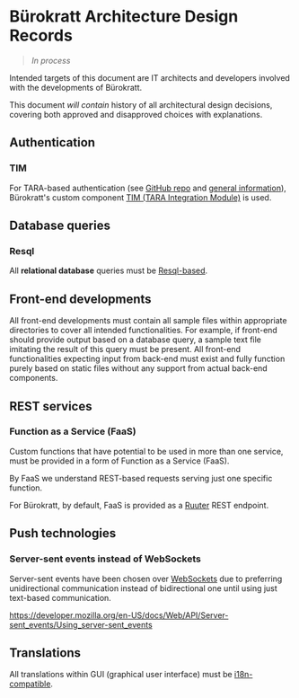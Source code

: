 # Bürokratt Architecture Design Records

> _In process_

Intended targets of this document are IT architects and developers involved with the developments of Bürokratt.

This document _will contain_ history of all architectural design decisions, covering both approved and disapproved choices with explanations.

## Authentication

### TIM

For TARA-based authentication (see [GitHub repo](https://e-gov.github.io/TARA-Doku/) and [general information](https://www.ria.ee/en/state-information-system/eid/partners.html)), Bürokratt's custom component [TIM (TARA Integration Module)](https://github.com/buerokratt/TIM) is used.

## Database queries

### Resql

All **relational database** queries must be [Resql-based](https://github.com/buerokratt/Resql).

## Front-end developments

All front-end developments must contain all sample files within appropriate directories to cover all intended functionalities. For example, if front-end should provide output based on a database query, a sample text file imitating the result of this query must be present. All front-end functionalities expecting input from back-end must exist and fully function purely based on static files without any support from actual back-end components.

## REST services

### Function as a Service (FaaS)

Custom functions that have potential to be used in more than one service, must be provided in a form of Function as a Service (FaaS).

By FaaS we understand REST-based requests serving just one specific function.

For Bürokratt, by default, FaaS is provided as a [Ruuter](https://github.com/buerokratt/Ruuter) REST endpoint.


## Push technologies

### Server-sent events instead of WebSockets

Server-sent events have been chosen over [WebSockets](https://developer.mozilla.org/en-US/docs/Web/API/WebSockets_API) due to preferring unidirectional communication instead of bidirectional one until using just text-based communication.

https://developer.mozilla.org/en-US/docs/Web/API/Server-sent_events/Using_server-sent_events

## Translations

All translations within GUI (graphical user interface) must be [i18n-compatible](https://www.i18next.com/).
